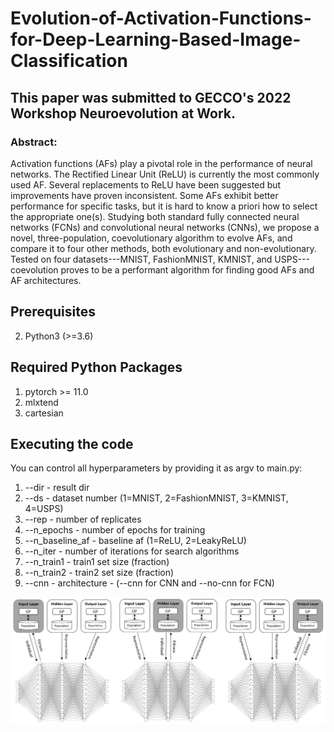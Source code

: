 # Evolution-of-Activation-Functions-for-Deep-Learning-Based-Image-Classification 

## This paper was submitted to GECCO's 2022 Workshop Neuroevolution at Work.

### Abstract:
Activation functions (AFs) play a pivotal role in the performance of  neural networks.
The Rectified Linear Unit (ReLU) is currently the most commonly used AF. Several replacements to ReLU have been suggested but improvements have proven inconsistent. Some AFs exhibit better performance for specific tasks, but it is hard to know a priori how to select the appropriate one(s). Studying both standard fully connected neural networks (FCNs) and convolutional neural networks (CNNs), we propose a novel, three-population, coevolutionary algorithm to evolve AFs, and compare it to four other methods, both evolutionary and non-evolutionary. 
Tested on four datasets---MNIST, FashionMNIST, KMNIST, and USPS---coevolution proves to be a performant algorithm for finding good AFs and AF architectures.

## Prerequisites

2. Python3 (>=3.6)

## Required Python Packages

1. pytorch >= 11.0
2. mlxtend
3. cartesian

## Executing the code
You can control all hyperparameters by providing it as argv to main.py:
1. --dir - result dir
2. --ds - dataset number (1=MNIST, 2=FashionMNIST, 3=KMNIST, 4=USPS)
3. --rep - number of replicates
4. --n_epochs - number of epochs for training
5. --n_baseline_af - baseline af (1=ReLU, 2=LeakyReLU)
6. --n_iter - number of iterations for search algorithms
7. --n_train1 - train1 set size (fraction)
8. --n_train2 - train2 set size (fraction)
9. --cnn - architecture - (--cnn for CNN and --no-cnn for FCN)

![alt text](figures/coevo_pops.JPG)
